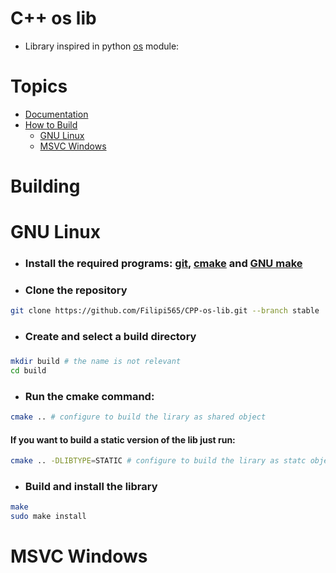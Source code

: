 # C++ os lib

* Library inspired in python [os](https://github.com/python/cpython/blob/3.12/Lib/os.py) module:

# Topics
* <a href="./docs/README.md">Documentation</a>
* <a href="#Building">How to Build</a>
    * [GNU Linux](#Linux)
    * [MSVC Windows](#Windows)

# Building

<h1 id="Linux">GNU Linux</h2>

* <h3>Install the required programs: <a href="https://git-scm.com/downloads">git</a>, <a href="https://cmake.org/download/">cmake</a> and <a href="https://www.gnu.org/software/make/">GNU make</a><h3>

* <h3>Clone the repository</h3>

```bash
git clone https://github.com/Filipi565/CPP-os-lib.git --branch stable
```

* <h3>Create and select a build directory<h3>

```bash
mkdir build # the name is not relevant
cd build
```

* <h3>Run the cmake command:</h3>

```bash
cmake .. # configure to build the lirary as shared object
```

<h4>If you want to build a static version of the lib just run:</h4>

```bash
cmake .. -DLIBTYPE=STATIC # configure to build the lirary as statc object
```

* <h3>Build and install the library</h3>

```bash
make
sudo make install
```

<h1 id="Windows">MSVC Windows</h2>